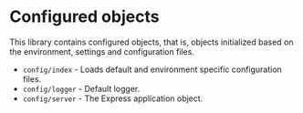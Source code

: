# Configured objects

This library contains configured objects, that is, objects initialized based on the environment, settings and
configuration files.

* `config/index` - Loads default and environment specific configuration files.
* `config/logger` - Default logger.
* `config/server` - The Express application object.

